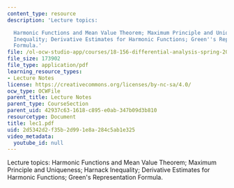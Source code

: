 ```yaml
---
content_type: resource
description: 'Lecture topics:

  Harmonic Functions and Mean Value Theorem; Maximum Principle and Uniqueness; Harnack
  Inequality; Derivative Estimates for Harmonic Functions; Green''s Representation
  Formula.'
file: /ol-ocw-studio-app/courses/18-156-differential-analysis-spring-2004/2d5342d2f35b2d991e8a284c5ab1e325_lec1.pdf
file_size: 173902
file_type: application/pdf
learning_resource_types:
- Lecture Notes
license: https://creativecommons.org/licenses/by-nc-sa/4.0/
ocw_type: OCWFile
parent_title: Lecture Notes
parent_type: CourseSection
parent_uid: 42937c63-1618-c895-e0ab-347b09d3b810
resourcetype: Document
title: lec1.pdf
uid: 2d5342d2-f35b-2d99-1e8a-284c5ab1e325
video_metadata:
  youtube_id: null
---
```

Lecture topics:
Harmonic Functions and Mean Value Theorem; Maximum Principle and Uniqueness; Harnack Inequality; Derivative Estimates for Harmonic Functions; Green's Representation Formula.